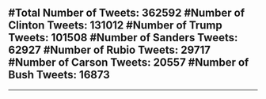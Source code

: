 #Total Number of Tweets: 362592 
#Number of Clinton Tweets: 131012
#Number of Trump Tweets: 101508
#Number of Sanders Tweets: 62927
#Number of Rubio Tweets: 29717
#Number of Carson Tweets: 20557
#Number of Bush Tweets: 16873
---
---
